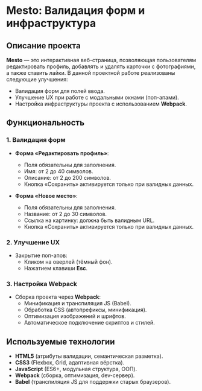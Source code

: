 # Mesto: Валидация форм и инфраструктура

## Описание проекта
**Mesto** — это интерактивная веб-страница, позволяющая пользователям редактировать профиль, добавлять и удалять карточки с фотографиями, а также ставить лайки. В данной проектной работе реализованы следующие улучшения:
- Валидация форм для полей ввода.
- Улучшение UX при работе с модальными окнами (поп-апами).
- Настройка инфраструктуры проекта с использованием **Webpack**.

## Функциональность
### 1. Валидация форм
- **Форма «Редактировать профиль»**:
    - Поля обязательны для заполнения.
    - Имя: от 2 до 40 символов.
    - Описание: от 2 до 200 символов.
    - Кнопка «Сохранить» активируется только при валидных данных.

- **Форма «Новое место»**:
    - Поля обязательны для заполнения.
    - Название: от 2 до 30 символов.
    - Ссылка на картинку: должна быть валидным URL.
    - Кнопка «Сохранить» активируется только при валидных данных.

### 2. Улучшение UX
- Закрытие поп-апов:
    - Кликом на оверлей (тёмный фон).
    - Нажатием клавиши **Esc**.

### 3. Настройка Webpack
- Сборка проекта через **Webpack**:
    - Минификация и транспиляция JS (Babel).
    - Обработка CSS (автопрефиксы, минификация).
    - Оптимизация изображений и шрифтов.
    - Автоматическое подключение скриптов и стилей.

## Используемые технологии
- **HTML5** (атрибуты валидации, семантическая разметка).
- **CSS3** (Flexbox, Grid, адаптивная вёрстка).
- **JavaScript** (ES6+, модульная структура, ООП).
- **Webpack** (сборка, оптимизация, dev-сервер).
- **Babel** (транспиляция JS для поддержки старых браузеров).
